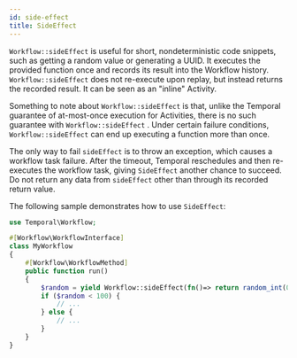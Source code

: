 ```yaml
---
id: side-effect
title: SideEffect
---
```


`Workflow::sideEffect` is useful for short, nondeterministic code snippets, such as getting a random
value or generating a UUID. It executes the provided function once and records its result into the
Workflow history. `Workflow::sideEffect` does not re-execute upon replay, but instead returns the
recorded result. It can be seen as an "inline" Activity.

Something to note about `Workflow::sideEffect`
is that, unlike the Temporal guarantee of at-most-once execution for Activities, there is no such
guarantee with `Workflow::sideEffect` . Under certain failure conditions, `Workflow::sideEffect` can
end up executing a function more than once.

The only way to fail `sideEffect` is to throw an exception, which causes a workflow task failure. After the
timeout, Temporal reschedules and then re-executes the workflow task, giving `SideEffect` another chance
to succeed. Do not return any data from `sideEffect` other than through its recorded return value.

The following sample demonstrates how to use `SideEffect`:

```php
use Temporal\Workflow;

#[Workflow\WorkflowInterface]
class MyWorkflow
{
    #[Workflow\WorkflowMethod]
    public function run()
    {
        $random = yield Workflow::sideEffect(fn()=> return random_int(0, 100));
        if ($random < 100) {
            // ...
        } else {
            // ...
        }
    }
}
```
